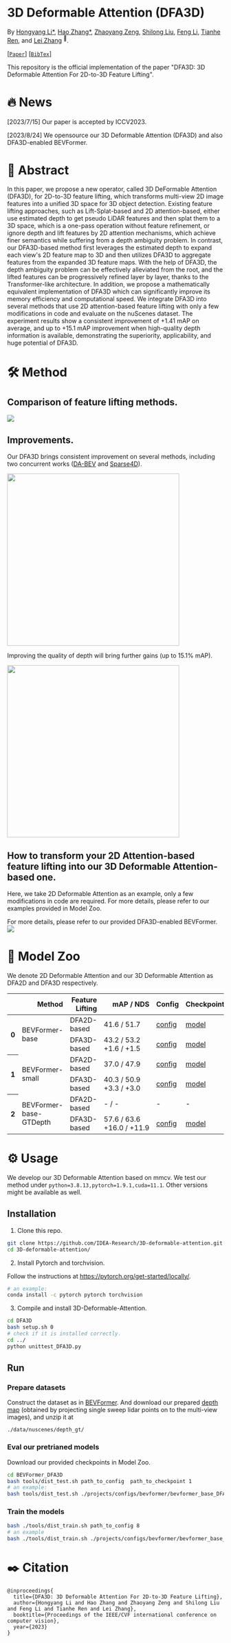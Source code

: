 3D Deformable Attention (DFA3D)
========
By [Hongyang Li*](https://scholar.google.com.hk/citations?view_op=list_works&hl=zh-CN&user=zdgHNmkAAAAJ&gmla=AMpAcmTJNHoetv6zgfzZkIRcYsFr0UkGGDyl5tAp5etuBqhz3lzYZCQrVDot02xVQ1XTbnMS1fPdAfe0-2--aTXOtewokjyShNLOQQyyhtkolwaz0hvENZpi-pJ-Wg), [Hao Zhang*](https://scholar.google.com/citations?user=B8hPxMQAAAAJ&hl=zh-CN), [Zhaoyang Zeng](https://scholar.google.com.hk/citations?user=U_cvvUwAAAAJ&hl=zh-CN&oi=sra), [Shilong Liu](https://scholar.google.com/citations?hl=zh-CN&user=nkSVY3MAAAAJ), [Feng Li](https://scholar.google.com.hk/citations?user=ybRe9GcAAAAJ&hl=zh-CN&oi=sra), [Tianhe Ren](https://scholar.google.com.hk/citations?user=cW4ILs0AAAAJ&hl=zh-CN&oi=sra), and [Lei Zhang](https://scholar.google.com/citations?hl=zh-CN&user=fIlGZToAAAAJ) <sup>:email:</sup>.

[[`Paper`](https://arxiv.org/abs/2307.12972)] [[`BibTex`](#black_nib-citation)]

This repository is the official implementation of the paper "DFA3D: 3D Deformable Attention For 2D-to-3D Feature Lifting".

# :fire: News
[2023/7/15] Our paper is accepted by ICCV2023.

[2023/8/24] We opensource our 3D Deformable Attention (DFA3D) and also DFA3D-enabled BEVFormer.


# :scroll: Abstract
In this paper, we propose a new operator, called 3D DeFormable Attention (DFA3D), for 2D-to-3D feature lifting, which transforms multi-view 2D image features into a unified 3D space for 3D object detection. 
Existing feature lifting approaches, such as Lift-Splat-based and 2D attention-based, either use estimated depth to get pseudo LiDAR features and then splat them to a 3D space, which is a one-pass operation without feature refinement, or ignore depth and lift features by 2D attention mechanisms, which achieve finer semantics while suffering from a depth ambiguity problem. 
In contrast, our DFA3D-based method first leverages the estimated depth to expand each view's 2D feature map to 3D and then utilizes DFA3D to aggregate features from the expanded 3D feature maps. With the help of DFA3D, the depth ambiguity problem can be effectively alleviated from the root, and the lifted features can be progressively refined layer by layer, thanks to the Transformer-like architecture. In addition, we propose a mathematically equivalent implementation of DFA3D which can significantly improve its memory efficiency and computational speed. We integrate DFA3D into several methods that use 2D attention-based feature lifting with only a few modifications in code and evaluate on the nuScenes dataset. The experiment results show a consistent improvement of +1.41 mAP on average, and up to +15.1 mAP improvement when high-quality depth information is available, demonstrating the superiority, applicability, and huge potential of DFA3D.

# :hammer_and_wrench: Method
## Comparison of feature lifting methods.
<img src="figures/Comparisons.png">


## Improvements.
Our DFA3D brings consistent improvement on several methods, including two concurrent works ([DA-BEV](https://arxiv.org/abs/2302.13002)  and [Sparse4D](https://arxiv.org/abs/2211.10581)).

<img src="figures/Main_results.png" width="400px">

Improving the quality of depth will bring further gains (up to 15.1% mAP).

<img src="figures/Depth.png" width="400px">

## How to transform your 2D Attention-based feature lifting into our 3D Deformable Attention-based one.
Here, we take 2D Deformable Attention as an example, only a few modifications in code are required. For more details, please refer to our examples provided in Model Zoo. 

For more details, please refer to our provided DFA3D-enabled BEVFormer.
<img src="figures/Modifications.png">

# :rocket: Model Zoo
We denote 2D Deformable Attention and our 3D Deformable Attention as DFA2D and DFA3D respectively.
<table>
  <thead>
    <tr style="text-align: right;">
      <th></th>
      <th>Method</th>
      <th>Feature Lifting</th>
      <th>mAP&nbsp/&nbspNDS</th>
      <th>Config</th>
      <th>Checkpoint</th>
    </tr>
  </thead>
  
  <tbody>
    <tr>
      <th rowspan="2">0</th>
      <td rowspan="2">BEVFormer-base</td>
      <td>DFA2D-based</td>
      <td>41.6&nbsp/&nbsp51.7</td>
      <td><a href="https://github.com/fundamentalvision/BEVFormer/tree/master#model-zoo">config</a></td>
      <td><a href="https://github.com/fundamentalvision/BEVFormer/tree/master#model-zoo">model</a></td>
    </tr>
    <tr>
      <td>DFA3D-based</td>
      <td>43.2&nbsp/&nbsp53.2 <br>+1.6&nbsp/&nbsp+1.5</td>
      <td><a href="https://github.com/IDEA-Research/3D-deformable-attention/blob/main/BEVFormer_DFA3D/projects/configs/bevformer/bevformer_base_DFA3D.py">config</a></td>
      <td><a href="https://drive.google.com/file/d/1hWeNBnBYNkO1UDQTbR8zuozMRCFPx1h-/view?usp=sharing">model</a></td>
    </tr>
    <tr>
      <th rowspan="2">1</th>
      <td rowspan="2">BEVFormer-small</td>
      <td>DFA2D-based</td>
      <td>37.0&nbsp/&nbsp47.9</td>
      <td><a href="https://github.com/fundamentalvision/BEVFormer/tree/master#model-zoo">config</a></td>
      <td><a href="https://github.com/fundamentalvision/BEVFormer/tree/master#model-zoo">model</a></td>
    </tr>
    <tr>
      <td>DFA3D-based</td>
      <td>40.3&nbsp/&nbsp50.9<br>+3.3&nbsp/&nbsp+3.0</td>
      <td><a href="https://github.com/IDEA-Research/3D-deformable-attention/blob/main/BEVFormer_DFA3D/projects/configs/bevformer/bevformer_small_DFA3D.py">config</a></td>
      <td><a href="https://drive.google.com/file/d/1wGFMSDDAU5cZ02KxYWIs_47xRel1694A/view?usp=sharing">model</a></td>
    </tr>
    <tr>
      <th rowspan="2">2</th>
      <td rowspan="2">BEVFormer-base-GTDepth</td>
      <td>DFA2D-based</td>
      <td>-&nbsp/&nbsp-</td>
      <td>-</td>
      <td>-</td>
    </tr>
    <tr>
      <td>DFA3D-based</td>
      <td>57.6&nbsp/&nbsp63.6 <br>+16.0&nbsp/&nbsp+11.9</td>
      <td><a href="https://github.com/IDEA-Research/3D-deformable-attention/blob/main/BEVFormer_DFA3D/projects/configs/bevformer/bevformer_base_DFA3D_GTDpt.py">config</a></td>
      <td><a href="https://drive.google.com/file/d/1my_K-s2G0Pt4zqWAV0t6WvznXTvM8G6r/view?usp=share_link">model</a></td>
    </tr>
  </tbody>
</table>

# :gear: Usage
We develop our 3D Deformable Attention based on mmcv. We test our method under ```python=3.8.13,pytorch=1.9.1,cuda=11.1```. Other versions might be available as well.
## Installation
1. Clone this repo.
```sh
git clone https://github.com/IDEA-Research/3D-deformable-attention.git
cd 3D-deformable-attention/
```
2. Install Pytorch and torchvision.

Follow the instructions at https://pytorch.org/get-started/locally/.
```sh
# an example:
conda install -c pytorch pytorch torchvision
```

3. Compile and install 3D-Deformable-Attention.
```sh
cd DFA3D
bash setup.sh 0
# check if it is installed correctly.
cd ../
python unittest_DFA3D.py
```
## Run

### Prepare datasets
Construct the dataset as in [BEVFormer](https://github.com/fundamentalvision/BEVFormer/blob/master/docs/prepare_dataset.md). And download our prepared [depth map](https://drive.google.com/file/d/1C0lYFU1Wu2fVOjC-YcUBThS5rf4ehieR/view?usp=share_link) (obtained by projecting single sweep lidar points on to the multi-view images), and unzip it at 
```
./data/nuscenes/depth_gt/
```
### Eval our pretrianed models
Download our provided checkpoints in Model Zoo.
```sh
cd BEVFormer_DFA3D
bash tools/dist_test.sh path_to_config  path_to_checkpoint 1
# an example: 
bash tools/dist_test.sh ./projects/configs/bevformer/bevformer_base_DFA3D_GTDpt.py ./ckpt/bevformer_base_DFA3D_gtdpt.pth 1
```
### Train the models
```sh
bash ./tools/dist_train.sh path_to_config 8
# an example
bash ./tools/dist_train.sh ./projects/configs/bevformer/bevformer_base_DFA3D_GTDpt.py 8
```
# :black_nib: Citation
```
@inproceedings{
  title={DFA3D: 3D Deformable Attention For 2D-to-3D Feature Lifting},
  author={Hongyang Li and Hao Zhang and Zhaoyang Zeng and Shilong Liu and Feng Li and Tianhe Ren and Lei Zhang},
  booktitle={Proceedings of the IEEE/CVF international conference on computer vision},
  year={2023}
}
```
